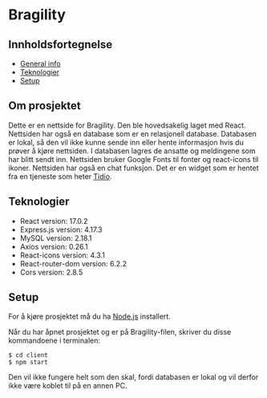 # Bragility

## Innholdsfortegnelse
* [General info](#om-prosjektet)
* [Teknologier](#teknologier)
* [Setup](#setup)

## Om prosjektet

Dette er en nettside for Bragility. Den ble hovedsakelig laget med React. Nettsiden har også en database som er en relasjonell database. Databasen er lokal, så den vil ikke kunne sende inn eller hente informasjon hvis du prøver å kjøre nettsiden. I databasen lagres de ansatte og meldingene som har blitt sendt inn. Nettsiden bruker Google Fonts til fonter og react-icons til ikoner. Nettsiden har også en chat funksjon. Det er en widget som er hentet fra en tjeneste som heter [Tidio](https://www.tidio.com/).

## Teknologier

* React version: 17.0.2
* Express.js version: 4.17.3
* MySQL version: 2.18.1
* Axios version: 0.26.1
* React-icons version: 4.3.1
* React-router-dom version: 6.2.2
* Cors version: 2.8.5

## Setup

For å kjøre prosjektet må du ha [Node.js](https://nodejs.org/en/) installert.

Når du har åpnet prosjektet og er på Bragility-filen, skriver du disse kommandoene i terminalen:

```
$ cd client
$ npm start
```

Den vil ikke fungere helt som den skal, fordi databasen er lokal og vil derfor ikke være koblet til på en annen PC.
